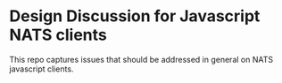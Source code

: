# Design Discussion for Javascript NATS clients

This repo captures issues that should be addressed in general on NATS javascript clients.


